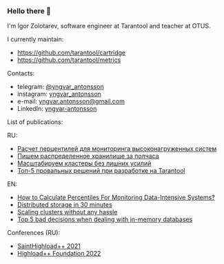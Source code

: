 ### Hello there 👋

I'm Igor Zolotarev, software engineer at Tarantool and teacher at OTUS.

I currently maintain:
- https://github.com/tarantool/cartridge
- https://github.com/tarantool/metrics

Contacts:
- telegram: [@yngvar_antonsson](https://t.me/yngvar_antonsson)
- instagram: [yngvar_antonsson](https://instagram.com/yngvar_antonsson)
- e-mail: yngvar.antonsson@gmail.com
- LinkedIn: [yngvar-antonsson](https://www.linkedin.com/in/yngvar-antonsson/)

List of publications:

RU:
- [Расчет перцентилей для мониторинга высоконагруженных систем](https://habr.com/ru/company/mailru/blog/529456/)
- [Пишем распределенное хранилище за полчаса](https://habr.com/ru/company/vk/blog/588046/)
- [Масштабируем кластеры без лишних усилий](https://habr.com/ru/company/vk/blog/596241/)
- [Топ-5 провальных решений при разработке на Tarantool](https://habr.com/ru/company/vk/blog/672386/)

EN:
- [How to Calculate Percentiles For Monitoring Data-Intensive Systems?](https://www.geeksforgeeks.org/how-to-calculate-percentiles-for-monitoring-data-intensive-systems/)
- [Distributed storage in 30 minutes](https://dev.to/tarantool/distributed-storage-in-30-minutes-1a9f)
- [Scaling clusters without any hassle](https://dev.to/tarantool/scaling-clusters-without-any-hassle-46in)
- [Top 5 bad decisions when dealing with in-memory databases](https://medium.com/@tarantool/top-5-bad-decisions-when-dealing-with-in-memory-databases-4b2d1fe39317)

Conferences (RU):
- [SaintHighload++ 2021](https://www.youtube.com/watch?v=6MJtIZd1E60)
- [Highload++ Foundation 2022](https://www.youtube.com/watch?v=-FBKkyt1NJ0)
